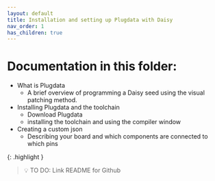 ```yaml
---
layout: default
title: Installation and setting up Plugdata with Daisy
nav_order: 1
has_children: true
---
```

# Documentation in this folder:

- What is Plugdata
  * A brief overview of programming a Daisy seed using the visual patching method.
- Installing Plugdata and the toolchain
  - Download Plugdata
  - installing the toolchain and using the compiler window
- Creating a custom json
  - Describing your board and which components are connected to which pins

{: .highlight }
> 💡 TO DO: Link README for Github